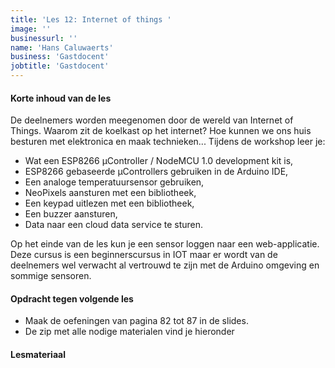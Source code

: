 ```yaml
---
title: 'Les 12: Internet of things '
image: ''
businessurl: ''
name: 'Hans Caluwaerts'
business: 'Gastdocent'
jobtitle: 'Gastdocent'
---
```

> 
#### Korte inhoud van de les
De deelnemers worden meegenomen door de wereld van Internet of Things. Waarom zit de koelkast op het internet? Hoe kunnen we ons huis besturen met elektronica en maak technieken... 
Tijdens de workshop leer je:
- Wat een ESP8266 μController / NodeMCU 1.0 development kit is,
- ESP8266 gebaseerde μControllers gebruiken in de Arduino IDE,
- Een analoge temperatuursensor gebruiken,
- NeoPixels aansturen met een bibliotheek,
- Een keypad uitlezen met een bibliotheek,
- Een buzzer aansturen,
- Data naar een cloud data service te sturen. 

Op het einde van de les kun je een sensor loggen naar een web-applicatie. Deze cursus is een beginnerscursus in IOT maar er wordt van de deelnemers wel verwacht al vertrouwd te zijn met de Arduino omgeving en sommige sensoren.

#### Opdracht tegen volgende les
- Maak de oefeningen van pagina 82 tot 87 in de slides.
- De zip met alle nodige materialen vind je hieronder

#### Lesmateriaal


<!--
- [Link naar het eerste deel van de les](https://youtu.be/bdCk81ZqBB8)
- [Link naar het tweede deel van de les](https://youtu.be/5cmPtsJzsqI)
- [Zip te downloaden voor de les]({{site.baseurl}}/assets/images/Lesson12/PAKKET DATA.zip)
- [Zip om te downloaden met bibliotheek die je nodig hebt voor IOT]({{site.baseurl}}/assets/images/Lesson12/Keypad.zip)
- [Filmpje uit de les]({{site.baseurl}}/assets/images/Lesson12/filmpje.mp4)
- [Opdracht tegen de volgende les]({{site.baseurl}}/assets/images/Lesson12/IoT_oefening_v1.0_helpsketch.zip). Vervang de ???? door de juiste code om de sketch te laten werken. 


#### Interesante links 

-->
